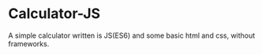 # Calculator-JS
A simple calculator written is JS(ES6) and some basic html and css, without frameworks.
